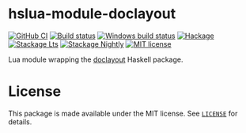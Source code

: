 # hslua-module-doclayout

[![GitHub CI][CI badge]](https://github.com/hslua/hslua-module-doclayout/actions)
[![Build status][Travis badge]](https://travis-ci.org/hslua/hslua-module-doclayout)
[![Windows build status](https://ci.appveyor.com/api/projects/status/github/hslua/hslua-module-doclayout?branch=master&svg=true)](https://ci.appveyor.com/project/hslua/hslua-module-doclayout)
[![Hackage][Hackage badge]](https://hackage.haskell.org/package/hslua-module-doclayout)
[![Stackage Lts][Stackage Lts badge]](http://stackage.org/lts/package/hslua-module-doclayout)
[![Stackage Nightly][Stackage Nightly badge]](http://stackage.org/nightly/package/hslua-module-doclayout)
[![MIT license][License badge]](LICENSE)

Lua module wrapping the [doclayout] Haskell package.

[doclayout]: https://hackage.haskell.org/package/doclayout
[CI badge]: https://github.com/hslua/hslua-module-doclayout/workflows/CI/badge.svg
[Travis badge]: https://img.shields.io/travis/hslua/hslua-module-doclayout.svg?logo=travis
[Hackage badge]: https://img.shields.io/hackage/v/hslua-module-doclayout.svg?logo=haskell
[Stackage Lts badge]: http://stackage.org/package/hslua-module-doclayout/badge/lts
[Stackage Nightly badge]: http://stackage.org/package/hslua-module-doclayout/badge/nightly
[License badge]: https://img.shields.io/badge/license-MIT-blue.svg

# License

This package is made available under the MIT license. See [`LICENSE`](LICENSE)
for details.
